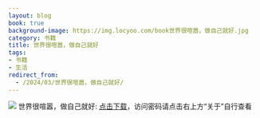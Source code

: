 ```yaml
---
layout: blog
book: true
background-image: https://img.locyoo.com/book世界很喧嚣，做自己就好.jpg
category: 书籍
title: 世界很喧嚣，做自己就好
tags:
- 书籍
- 生活
redirect_from:
  - /2024/03/世界很喧嚣，做自己就好/
---
```

![](https://img.locyoo.com/book世界很喧嚣，做自己就好.jpg)
世界很喧嚣，做自己就好: <a name = "ref1" href="https://url18.ctfile.com/f/50983618-1357864853-9bee3b?p=3619">点击下载</a>，访问密码请点击右上方“关于”自行查看